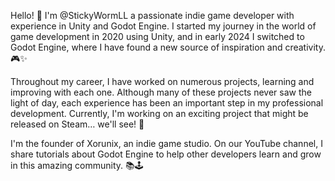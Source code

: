 <!---- 👋 Hi, I’m @StickyWormLL
- 👀 I’m interested in ...
- 🌱 I’m currently learning ...
- 💞️ I’m looking to collaborate on ...
- 📫 How to reach me ...

StickyWormLL/StickyWormLL is a ✨ special ✨ repository because its `README.md` (this file) appears on your GitHub profile.
You can click the Preview link to take a look at your changes.
--->

Hello! 👋 I'm @StickyWormLL a passionate indie game developer with experience in Unity and Godot Engine. I started my journey in the world of game development in 2020 using Unity, and in early 2024 I switched to Godot Engine, where I have found a new source of inspiration and creativity. 🎮✨

Throughout my career, I have worked on numerous projects, learning and improving with each one. Although many of these projects never saw the light of day, each experience has been an important step in my professional development. Currently, I'm working on an exciting project that might be released on Steam… we'll see! 🚀

I'm the founder of Xorunix, an indie game studio. On our YouTube channel, I share tutorials about Godot Engine to help other developers learn and grow in this amazing community. 📚🕹️
